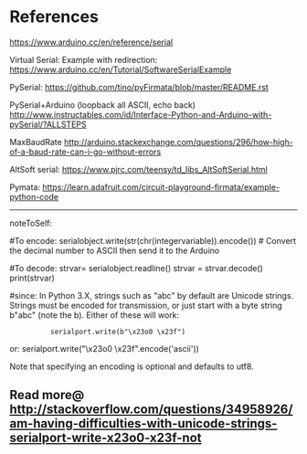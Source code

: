 # References


https://www.arduino.cc/en/reference/serial



Virtual Serial: Example with redirection:
https://www.arduino.cc/en/Tutorial/SoftwareSerialExample

PySerial:
https://github.com/tino/pyFirmata/blob/master/README.rst

PySerial+Arduino (loopback all ASCII, echo back)
http://www.instructables.com/id/Interface-Python-and-Arduino-with-pySerial/?ALLSTEPS

MaxBaudRate
http://arduino.stackexchange.com/questions/296/how-high-of-a-baud-rate-can-i-go-without-errors

AltSoft serial:
https://www.pjrc.com/teensy/td_libs_AltSoftSerial.html

Pymata:
https://learn.adafruit.com/circuit-playground-firmata/example-python-code

-------------
noteToSelf:

#To encode:
serialobject.write(str(chr(integervariable)).encode()) # Convert the decimal number to ASCII then send it to the Arduino

#To decode:
strvar= serialobject.readline()
strvar = strvar.decode()
print(strvar) 

#since:
In Python 3.X, strings such as "abc" by default are Unicode strings. Strings must be encoded for transmission,
or just start with a byte string b"abc" (note the b). Either of these will work:

              serialport.write(b"\x23o0 \x23f")
or:
              serialport.write("\x23o0 \x23f".encode('ascii'))
              
Note that specifying an encoding is optional and defaults to utf8.

Read more@ http://stackoverflow.com/questions/34958926/am-having-difficulties-with-unicode-strings-serialport-write-x23o0-x23f-not
------------

